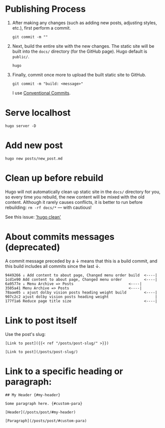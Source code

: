 # Publishing Process

1. After making any changes (such as adding new posts, adjusting styles, etc.), first 
   perform a commit.

   ```shell
   git commit -m ""
   ```

1. Next, build the entire site with the new changes. The static site will be built into
   the `docs/` directory (for the GitHub page). Hugo default is `public/`.

   ```shell
   hugo
   ```

2. Finally, commit once more to upload the built static site to GitHub.

   ```shell
   git commit -m "build: <message>"
   ```

   I use [Conventional Commits](https://www.conventionalcommits.org/en/v1.0.0/).

# Serve localhost

```shell
hugo server -D
```

# Add new post

```shell
hugo new posts/new_post.md
```

# Clean up before rebuild

Hugo will not automatically clean up static site in the `docs/` directory for you, so
every time you rebuild, the new content will be mixed with the old content. Although it
rarely causes conflicts, it is better to run before rebuilding: `rm -rf docs/*` — with 
cautious!

See this issue: ['hugo clean'](https://github.com/gohugoio/hugo/issues/2389)

# About commits messages (deprecated)

A commit message preceded by a ↓ means that this is a build commit, and this build
includes all commits since the last ↓.

```
9449266 ↓ Add content to about page, Changed menu order build  <----|
1cd1e90 Add content to about page, Changed menu order          <----|
6a9577e ↓ Menu Archive => Posts                         <----|
3505a41 Menu Archive => Posts                           <----|
78aae05 ↓ ajust dolby vision posts heading weight build        <----|
907c2c2 ajust dolby vision posts heading weight                     |
177f1a6 Reduce page title size                                 <----|
```

# Link to post itself

Use the post's slug:

```
[Link to post]({{< ref "/posts/post-slug/" >}})

[Link to post](/posts/post-slug/)
```

# Link to a specific heading or paragraph:

```
## My Header {#my-header}

Some paragraph here. {#custom-para}
```

```
[Header](/posts/post/#my-header)

[Paragraph](/posts/post/#custom-para)
```